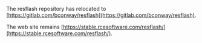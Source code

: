 The resflash repository has relocated to [https://gitlab.com/bconway/resflash](https://gitlab.com/bconway/resflash).

The web site remains [https://stable.rcesoftware.com/resflash/](https://stable.rcesoftware.com/resflash/).
